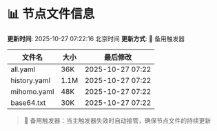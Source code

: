 # 📊 节点文件信息

**更新时间**: 2025-10-27 07:22:16 北京时间
**更新方式**: 🔄 备用触发器

| 文件名 | 大小 | 最后修改 |
|--------|------|----------|
| all.yaml | 36K | 2025-10-27 07:22 |
| history.yaml | 1.1M | 2025-10-27 07:22 |
| mihomo.yaml | 48K | 2025-10-27 07:22 |
| base64.txt | 30K | 2025-10-27 07:22 |

> 🔄 备用触发器：当主触发器失效时自动接管，确保节点文件的持续更新
